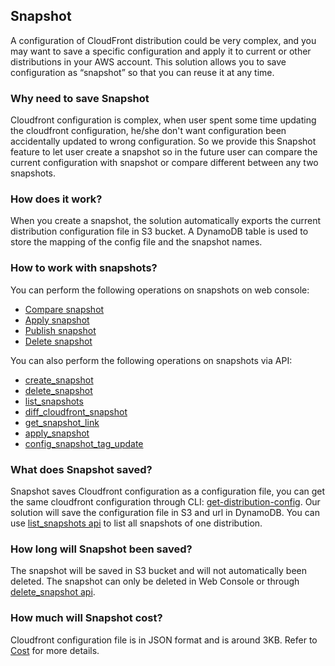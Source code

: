 ## Snapshot

A configuration of CloudFront distribution could be very complex, and you may want to save a specific configuration and apply it to current or other distributions in your AWS account. This solution allows you to save configuration as “snapshot” so that you can reuse it at any time.

### Why need to save Snapshot
Cloudfront configuration is complex, when user spent some time updating the cloudfront configuration, he/she don't want configuration been accidentally updated to wrong configuration. So we provide this Snapshot feature to let user create a snapshot so in the future user can compare the current configuration with snapshot or compare different between any two snapshots.

### How does it work?
When you create a snapshot, the solution automatically exports the current distribution configuration file in S3 bucket. A DynamoDB table is used to store the mapping of the config file and the snapshot names. 

### How to work with snapshots?

You can perform the following operations on snapshots on web console:

- [Compare snapshot](./compare-snapshot.md)
- [Apply snapshot](./apply-snapshot.md)
- [Publish snapshot](./publish-snapshot.md)
- [Delete snapshot](./delete-snapshot.md)


You can also perform the following operations on snapshots via API:

- [create_snapshot](../../api-reference-guide/snapshot/create_snapshot.md)
- [delete_snapshot](../../api-reference-guide/snapshot/delete_snapshot.md)
- [list_snapshots](../../api-reference-guide/snapshot/list_snapshots.md)
- [diff_cloudfront_snapshot](../../api-reference-guide/snapshot/diff_cloudfront_snapshot.md)
- [get_snapshot_link](../../api-reference-guide/snapshot/get_snapshot_link.md)
- [apply_snapshot](../../api-reference-guide/snapshot/apply-snapshot.md)
- [config_snapshot_tag_update](../../api-reference-guide/snapshot/config_snapshot_tag_update.md)


### What does Snapshot saved?
Snapshot saves Cloudfront configuration as a configuration file, you can get the same cloudfront configuration through CLI: [get-distribution-config](https://docs.aws.amazon.com/cli/latest/reference/cloudfront/get-distribution-config.html). Our solution will save the configuration file in S3 and url in DynamoDB. You can use [list_snapshots api](../../api-reference-guide/snapshot/list_snapshots.md) to list all snapshots of one distribution. 
 

### How long will Snapshot been saved?
The snapshot will be saved in S3 bucket and will not automatically been deleted. The snapshot can only be deleted in Web Console or through [delete_snapshot api](../../api-reference-guide/snapshot/delete_snapshot.md).

### How much will Snapshot cost?
Cloudfront configuration file is in JSON format and is around 3KB. Refer to [Cost](cost.md) for more details.


